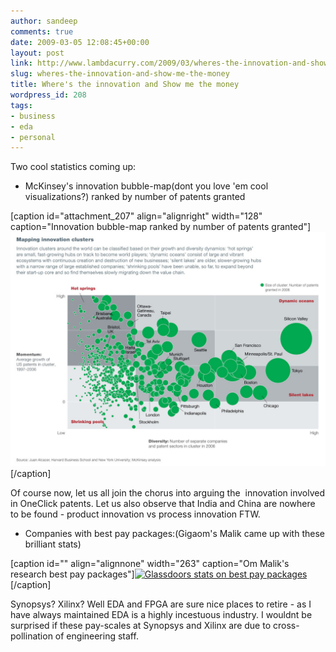 ```yaml
---
author: sandeep
comments: true
date: 2009-03-05 12:08:45+00:00
layout: post
link: http://www.lambdacurry.com/2009/03/wheres-the-innovation-and-show-me-the-money/
slug: wheres-the-innovation-and-show-me-the-money
title: Where's the innovation and Show me the money
wordpress_id: 208
tags:
- business
- eda
- personal
---
```


Two cool statistics coming up:



	
  * McKinsey's innovation bubble-map(dont you love 'em cool visualizations?) ranked by number of patents granted

[caption id="attachment_207" align="alignright" width="128" caption="Innovation bubble-map ranked by number of patents granted"][![Innovation bubble-map ranked by number of patents granted](/wp-content/uploads/2009/03/mckinsey_innovation.jpg?w=128)](http://whatmatters.mckinseydigital.com/innovation/building-an-innovation-nation)[/caption]

Of course now, let us all join the chorus into arguing the  innovation involved in OneClick patents. Let us also observe that India and China are nowhere to be found - product innovation vs process innovation FTW.



	
  * Companies with best pay packages:(Gigaom's Malik came up with these brilliant stats)

[caption id="" align="alignnone" width="263" caption="Om Malik's research best pay packages"][![Glassdoors stats on best pay packages](http://gigaom.files.wordpress.com/2009/03/engineerspay.png?w=263&h=141)](http://feedproxy.google.com/~r/OmMalik/~3/W5kIbrnJBCU/)[/caption]

Synopsys? Xilinx? Well EDA and FPGA are sure nice places to retire - as I have always maintained EDA is a highly incestuous industry. I wouldnt be surprised if these pay-scales at Synopsys and Xilinx are due to cross-pollination of engineering staff.


